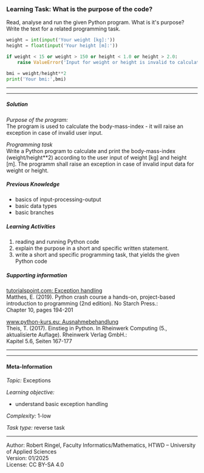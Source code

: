 ### Learning Task: What is the purpose of the code?

Read, analyse and run the given Python program. What is it's purpose?  
Write the text for a related programming task.

``` python
weight = int(input('Your weight [kg]:'))
height = float(input('Your height [m]:'))

if weight < 15 or weight > 150 or height < 1.0 or height > 2.0:
	raise ValueError('Input for weight or height is invalid to calculate the BMI')

bmi = weight/height**2
print('Your bmi:',bmi)
```

---------------------------------------
---------------------------------------

##### Solution

*Purpose of the program:*  
The program is used to calculate the body-mass-index - it will raise an exception in case of invalid user input.

*Programming task*  
Write a Python program to calculate and print the body-mass-index (weight/height**2) according to the user input of weight \[kg\] and height \[m\].
The programm shall raise an exception in case of invalid input data for weight or height.

##### Previous Knowledge

- basics of input-processing-output
- basic data types
- basic branches
  
##### Learning Activities

1) reading and running Python code
2) explain the purpose in a short and specific written statement.
3) write a short and specific programming task, that yields the given Python code

##### Supporting information

[tutorialspoint.com: Exception handling](https://www.tutorialspoint.com/python/python_tryexcept_block.htm)  
Matthes, E. (2019). Python crash course a hands-on, project-based introduction to programming (2nd edition). No Starch Press.:  
Chapter 10, pages 194-201  

[www.python-kurs.eu: Ausnahmebehandlung](https://www.python-kurs.eu/python3_ausnahmebehandlung.php)  
Theis, T. (2017). Einstieg in Python. In Rheinwerk Computing (5., aktualisierte Auflage). Rheinwerk Verlag GmbH.:   
Kapitel 5.6, Seiten 167-177

---------------------------------------
---------------------------------------
#### Meta-Information
*Topic:*  Exceptions 

*Learning objective:*  
- understand basic exception handling

[//]: # "learning objective: 2-exception"
[//]: # "previous knowledge: 2-ipo 1-branch"

*Complexity:*  1-low 

*Task type:*  reverse task

----
Author: Robert Ringel, Faculty Informatics/Mathematics, HTWD – University of Applied Sciences  
Version: 01/2025            
License: CC BY-SA 4.0
